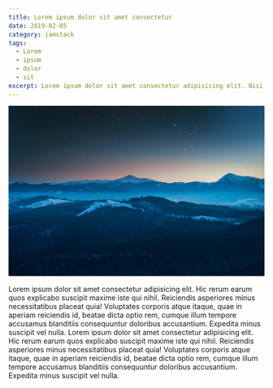 ```yaml
---
title: Lorem ipsum dolor sit amet consectetur
date: 2019-02-05
category: jamstack
tags:
  - Lorem
  - ipsum
  - dolor
  - sit
excerpt: Lorem ipsum dolor sit amet consectetur adipisicing elit. Nisi porro, corporis facere doloremque nemo voluptas rem a ad nesciunt ducimus obcaecati delectus doloribus nihil aliquid reprehenderit, minima ipsum aut iure.
---
```


![Image](./images/alexandr-podvalny-220262-unsplash.jpg)

Lorem ipsum dolor sit amet consectetur adipisicing elit. Hic rerum earum quos explicabo suscipit maxime iste qui nihil. Reiciendis asperiores minus necessitatibus placeat quia! Voluptates corporis atque itaque, quae in aperiam reiciendis id, beatae dicta optio rem, cumque illum tempore accusamus blanditiis consequuntur doloribus accusantium. Expedita minus suscipit vel nulla. Lorem ipsum dolor sit amet consectetur adipisicing elit. Hic rerum earum quos explicabo suscipit maxime iste qui nihil. Reiciendis asperiores minus necessitatibus placeat quia! Voluptates corporis atque itaque, quae in aperiam reiciendis id, beatae dicta optio rem, cumque illum tempore accusamus blanditiis consequuntur doloribus accusantium. Expedita minus suscipit vel nulla.
